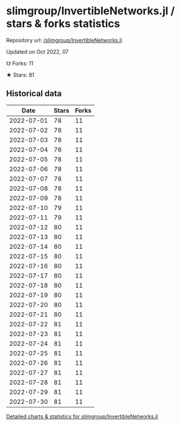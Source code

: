 # slimgroup/InvertibleNetworks.jl / stars & forks statistics

Repository url: [/slimgroup/InvertibleNetworks.jl](https://github.com/slimgroup/InvertibleNetworks.jl)

Updated on Oct 2022, 07

☋ Forks: 11

★ Stars: 81

## Historical data
| Date | Stars | Forks |
|------|-------|-------|
| 2022-07-01 | 78 | 11 | 
| 2022-07-02 | 78 | 11 | 
| 2022-07-03 | 78 | 11 | 
| 2022-07-04 | 78 | 11 | 
| 2022-07-05 | 78 | 11 | 
| 2022-07-06 | 78 | 11 | 
| 2022-07-07 | 78 | 11 | 
| 2022-07-08 | 78 | 11 | 
| 2022-07-09 | 78 | 11 | 
| 2022-07-10 | 79 | 11 | 
| 2022-07-11 | 79 | 11 | 
| 2022-07-12 | 80 | 11 | 
| 2022-07-13 | 80 | 11 | 
| 2022-07-14 | 80 | 11 | 
| 2022-07-15 | 80 | 11 | 
| 2022-07-16 | 80 | 11 | 
| 2022-07-17 | 80 | 11 | 
| 2022-07-18 | 80 | 11 | 
| 2022-07-19 | 80 | 11 | 
| 2022-07-20 | 80 | 11 | 
| 2022-07-21 | 80 | 11 | 
| 2022-07-22 | 81 | 11 | 
| 2022-07-23 | 81 | 11 | 
| 2022-07-24 | 81 | 11 | 
| 2022-07-25 | 81 | 11 | 
| 2022-07-26 | 81 | 11 | 
| 2022-07-27 | 81 | 11 | 
| 2022-07-28 | 81 | 11 | 
| 2022-07-29 | 81 | 11 | 
| 2022-07-30 | 81 | 11 | 


[Detailed charts & statistics for slimgroup/InvertibleNetworks.jl](https://reviewgithub.com/rep/slimgroup/InvertibleNetworks.jl)
